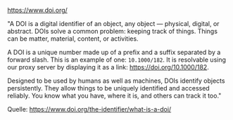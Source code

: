 https://www.doi.org/

"A DOI is a digital identifier of an object, any object — physical, digital, or abstract. DOIs solve a common problem: keeping track of things. Things can be matter, material, content, or activities.

A DOI is a unique number made up of a prefix and a suffix separated by a forward slash. This is an example of one: `10.1000/182`. It is resolvable using our proxy server by displaying it as a link: https://doi.org/10.1000/182.

Designed to be used by humans as well as machines, DOIs identify objects persistently. They allow things to be uniquely identified and accessed reliably. You know what you have, where it is, and others can track it too."

Quelle: https://www.doi.org/the-identifier/what-is-a-doi/